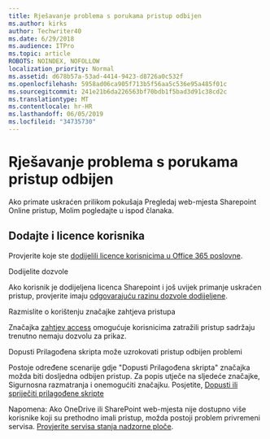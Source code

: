 ```yaml
---
title: Rješavanje problema s porukama pristup odbijen
ms.author: kirks
author: Techwriter40
ms.date: 6/29/2018
ms.audience: ITPro
ms.topic: article
ROBOTS: NOINDEX, NOFOLLOW
localization_priority: Normal
ms.assetid: d678b57a-53ad-4414-9423-d8726a0c532f
ms.openlocfilehash: 5958ad06ca905f713b5f56aa5c536e95a485f01c
ms.sourcegitcommit: 241e21b6da226563bf70bdb1f5bad3d91c38cd2c
ms.translationtype: MT
ms.contentlocale: hr-HR
ms.lasthandoff: 06/05/2019
ms.locfileid: "34735730"
---
```

# <a name="troubleshoot-access-denied-messages"></a>Rješavanje problema s porukama pristup odbijen

Ako primate uskraćen prilikom pokušaja Pregledaj web-mjesta Sharepoint Online pristup, Molim pogledajte u ispod članaka.

## <a name="add-and-license-the-user"></a>Dodajte i licence korisnika

Provjerite koje ste [dodijelili licence korisnicima u Office 365 poslovne](https://docs.microsoft.com/en-us/office365/admin/subscriptions-and-billing/assign-licenses-to-users?view=o365-worldwide&amp;tabs=One).

Dodijelite dozvole

Ako korisnik je dodijeljena licenca Sharepoint i još uvijek primanje uskraćen pristup, provjerite imaju [odgovarajuću razinu dozvole dodijeljene](https://docs.microsoft.com/en-us/sharepoint/understanding-permission-levels).

Razmislite o korištenju značajke zahtjeva pristupa

Značajka [zahtjev access](https://support.office.com/en-us/article/Set-up-and-manage-access-requests-94B26E0B-2822-49D4-929A-8455698654B3) omogućuje korisnicima zatražili pristup sadržaju trenutno nemaju dozvolu za prikaz. 

Dopusti Prilagođena skripta može uzrokovati pristup odbijen problemi

Postoje određene scenarije gdje "Dopusti Prilagođena skripta" značajka možda biti dosljedna odbijen pristup. Za popis utječe na sljedeće značajke, Sigurnosna razmatranja i onemogućiti značajku. Posjetite, [Dopusti ili spriječiti prilagođene skripte](https://docs.microsoft.com/en-us/sharepoint/allow-or-prevent-custom-script)

Napomena: Ako OneDrive ili SharePoint web-mjesta nije dostupno više korisnike koji su prethodno imali pristup, možda postoji problem privremeni servisa. [Provjerite servisa stanja nadzorne ploče](https://portal.office.com/adminportal/home#/servicehealth).


  

